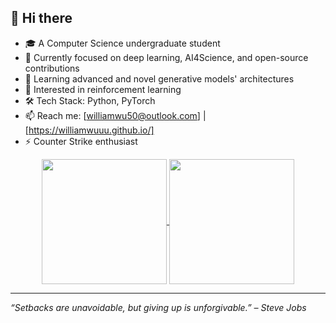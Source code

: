 ## 👋 Hi there

- 🎓 A Computer Science undergraduate student  
- 🔭 Currently focused on deep learning, AI4Science, and open-source contributions  
- 🌱 Learning advanced and novel generative models' architectures  
- 🤔 Interested in reinforcement learning
- 🛠️ Tech Stack: Python, PyTorch  
- 📫 Reach me: [williamwu50@outlook.com] | [https://williamwuuu.github.io/]
- ⚡️ Counter Strike enthusiast

<p align="center">
<a href="https://github.com/anuraghazra/github-readme-stats">
  <img height=200 align="center" src="https://github-readme-stats.vercel.app/api?username=WilliamWuuu&count_private=true&show_icons=true&theme=solarized-light&show=reviews" />
</a>

<a href="https://github.com/anuraghazra/convoychat">
  <img height=200 align="center" src="https://github-readme-stats.vercel.app/api/top-langs/?username=WilliamWuuu&layout=compact&count_private=true&hide_border=true&theme=react&size_weight=0.5&count_weight=0.5" />
</a>
</p>

---

_“Setbacks are unavoidable, but giving up is unforgivable.” – Steve Jobs_
